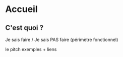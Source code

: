 # Accueil

## C'est quoi ?

Je sais faire / Je sais PAS faire (périmètre fonctionnel)

le pitch
exemples + liens
